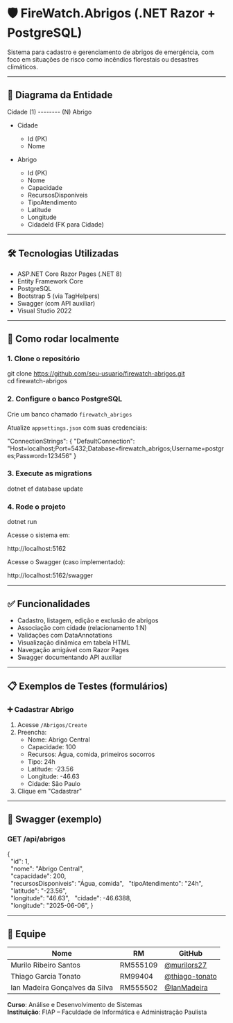 # 🛡️ FireWatch.Abrigos (.NET Razor + PostgreSQL)

Sistema para cadastro e gerenciamento de abrigos de emergência, com foco em situações de risco como incêndios florestais ou desastres climáticos.

---

## 📐 Diagrama da Entidade

Cidade (1) -------- (N) Abrigo

- Cidade
  - Id (PK)
  - Nome

- Abrigo
  - Id (PK)
  - Nome
  - Capacidade
  - RecursosDisponiveis
  - TipoAtendimento
  - Latitude
  - Longitude
  - CidadeId (FK para Cidade)

---

## 🛠️ Tecnologias Utilizadas

- ASP.NET Core Razor Pages (.NET 8)
- Entity Framework Core
- PostgreSQL
- Bootstrap 5 (via TagHelpers)
- Swagger (com API auxiliar)
- Visual Studio 2022

---

## 🚀 Como rodar localmente

### 1. Clone o repositório

git clone https://github.com/seu-usuario/firewatch-abrigos.git  
cd firewatch-abrigos

### 2. Configure o banco PostgreSQL

Crie um banco chamado `firewatch_abrigos`

Atualize `appsettings.json` com suas credenciais:

"ConnectionStrings": {
  "DefaultConnection": "Host=localhost;Port=5432;Database=firewatch_abrigos;Username=postgres;Password=123456"
}

### 3. Execute as migrations

dotnet ef database update

### 4. Rode o projeto

dotnet run

Acesse o sistema em:

http://localhost:5162

Acesse o Swagger (caso implementado):

http://localhost:5162/swagger

---

## ✅ Funcionalidades

- Cadastro, listagem, edição e exclusão de abrigos
- Associação com cidade (relacionamento 1:N)
- Validações com DataAnnotations
- Visualização dinâmica em tabela HTML
- Navegação amigável com Razor Pages
- Swagger documentando API auxiliar

---

## 📋 Exemplos de Testes (formulários)

### ➕ Cadastrar Abrigo

1. Acesse `/Abrigos/Create`
2. Preencha:
   - Nome: Abrigo Central
   - Capacidade: 100
   - Recursos: Água, comida, primeiros socorros
   - Tipo: 24h
   - Latitude: -23.56
   - Longitude: -46.63
   - Cidade: São Paulo
3. Clique em "Cadastrar"

---

## 🧪 Swagger (exemplo)

### GET /api/abrigos

{  
&nbsp;&nbsp;"id": 1,  
&nbsp;&nbsp;"nome": "Abrigo Central",  
&nbsp;&nbsp;"capacidade": 200,  
&nbsp;&nbsp;"recursosDisponiveis": "Água, comida",
&nbsp;&nbsp;"tipoAtendimento": "24h",  
&nbsp;&nbsp;"latitude": "-23.56",    
&nbsp;&nbsp;"longitude": "46.63",
&nbsp;&nbsp;"cidade": -46.6388,    
&nbsp;&nbsp;"longitude": "2025-06-06",
}

---

## 👥 Equipe

| Nome                                | RM       | GitHub                                |
|-------------------------------------|----------|----------------------------------------|
| Murilo Ribeiro Santos               | RM555109 | [@murilors27](https://github.com/murilors27) |
| Thiago Garcia Tonato                | RM99404  | [@thiago-tonato](https://github.com/thiago-tonato) |
| Ian Madeira Gonçalves da Silva      | RM555502 | [@IanMadeira](https://github.com/IanMadeira) |

**Curso**: Análise e Desenvolvimento de Sistemas  
**Instituição**: FIAP – Faculdade de Informática e Administração Paulista
